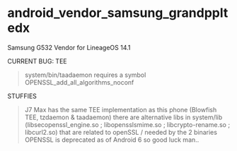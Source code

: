 # android_vendor_samsung_grandppltedx
Samsung G532 Vendor for LineageOS 14.1

CURRENT BUG: TEE

> system/bin/taadaemon requires a symbol OPENSSL_add_all_algorithms_noconf


STUFFIES

> J7 Max has the same TEE implementation as this phone (Blowfish TEE, tzdaemon & taadaemon)
> there are alternative libs in system/lib (libsecopenssl_engine.so ; libopensslsmime.so ; libcrypto-rename.so ; libcurl2.so)
that are related to openSSL / needed by the 2 binaries
> OPENSSL is deprecated as of Android 6 so good luck man..
